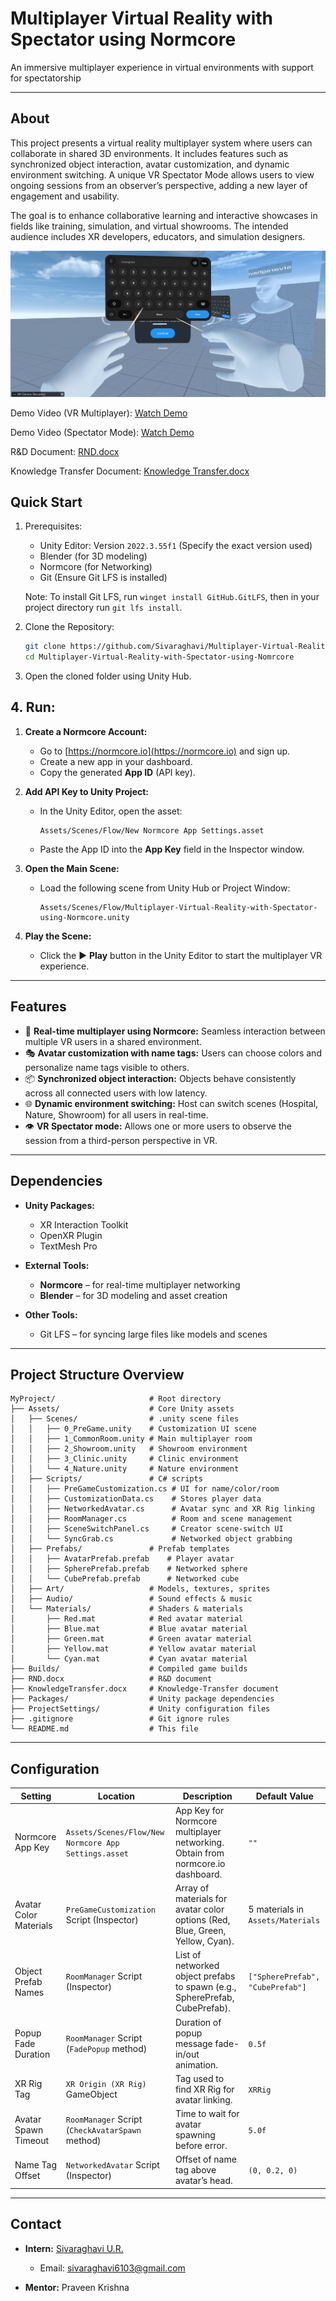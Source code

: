 # Multiplayer Virtual Reality with Spectator using Normcore 

An immersive multiplayer experience in virtual environments with support for  spectatorship

---

## About
This project presents a virtual reality multiplayer system where users can collaborate in shared 3D environments. It includes features such as synchronized object interaction, avatar customization, and dynamic environment switching. A unique VR Spectator Mode allows users to view ongoing sessions from an observer’s perspective, adding a new layer of engagement and usability.

The goal is to enhance collaborative learning and interactive showcases in fields like training, simulation, and virtual showrooms. The intended audience includes XR developers, educators, and simulation designers.

[![Watch the video](./Documents/Keyboard.png)](https://youtu.be/Rlizt6l1Gu4)

Demo Video (VR Multiplayer): [Watch Demo](https://youtu.be/Rlizt6l1Gu4)

Demo Video (Spectator Mode): [Watch Demo](https://youtu.be/cqKkjL-icfQ)

R&D Document: [RND.docx](./RND.docx)

Knowledge Transfer Document: [Knowledge Transfer.docx](./KnowledgeTransfer.docx)

## Quick Start

1. Prerequisites:
   - Unity Editor: Version `2022.3.55f1` (Specify the exact version used)
   - Blender (for 3D modeling)
   - Normcore (for Networking) 
   - Git (Ensure Git LFS is installed)

   Note: To install Git LFS, run `winget install GitHub.GitLFS`, then in your project directory run `git lfs install`. <!-- Git lfs is important to sync large files with git -->

2. Clone the Repository:

   ```bash
   git clone https://github.com/Sivaraghavi/Multiplayer-Virtual-Reality-with-Spectator-using-Nomrcore.git
   cd Multiplayer-Virtual-Reality-with-Spectator-using-Nomrcore
   ```

3. Open the cloned folder using Unity Hub.

## 4. Run:

1. **Create a Normcore Account:**
   - Go to [https://normcore.io](https://normcore.io) and sign up.
   - Create a new app in your dashboard.
   - Copy the generated **App ID** (API key).

2. **Add API Key to Unity Project:**
   - In the Unity Editor, open the asset:
     ```
     Assets/Scenes/Flow/New Normcore App Settings.asset
     ```
   - Paste the App ID into the **App Key** field in the Inspector window.

3. **Open the Main Scene:**
   - Load the following scene from Unity Hub or Project Window:
     ```
     Assets/Scenes/Flow/Multiplayer-Virtual-Reality-with-Spectator-using-Normcore.unity
     ```

4. **Play the Scene:**
   - Click the ▶️ **Play** button in the Unity Editor to start the multiplayer VR experience.


---
## Features

- 🔗 **Real-time multiplayer using Normcore:** Seamless interaction between multiple VR users in a shared environment.
- 🎭 **Avatar customization with name tags:** Users can choose colors and personalize name tags visible to others.
- 📦 **Synchronized object interaction:** Objects behave consistently across all connected users with low latency.
- 🌐 **Dynamic environment switching:** Host can switch scenes (Hospital, Nature, Showroom) for all users in real-time.
- 👁️ **VR Spectator mode:** Allows one or more users to observe the session from a third-person perspective in VR.

---
## Dependencies <!-- (Extra Tools/Frameworks/Packages) -->

- **Unity Packages:**
  - XR Interaction Toolkit
  - OpenXR Plugin
  - TextMesh Pro

- **External Tools:**
  - **Normcore** – for real-time multiplayer networking
  - **Blender** – for 3D modeling and asset creation

- **Other Tools:**
  - Git LFS – for syncing large files like models and scenes


---

## Project Structure Overview

```
MyProject/                     # Root directory
├── Assets/                    # Core Unity assets
│   ├── Scenes/                # .unity scene files
│   │   ├── 0_PreGame.unity    # Customization UI scene
│   │   ├── 1_CommonRoom.unity # Main multiplayer room
│   │   ├── 2_Showroom.unity   # Showroom environment
│   │   ├── 3_Clinic.unity     # Clinic environment
│   │   └── 4_Nature.unity     # Nature environment
│   ├── Scripts/               # C# scripts
│   │   ├── PreGameCustomization.cs # UI for name/color/room
│   │   ├── CustomizationData.cs    # Stores player data
│   │   ├── NetworkedAvatar.cs      # Avatar sync and XR Rig linking
│   │   ├── RoomManager.cs          # Room and scene management
│   │   ├── SceneSwitchPanel.cs     # Creator scene-switch UI
│   │   └── SyncGrab.cs             # Networked object grabbing
│   ├── Prefabs/               # Prefab templates
│   │   ├── AvatarPrefab.prefab    # Player avatar
│   │   ├── SpherePrefab.prefab    # Networked sphere
│   │   └── CubePrefab.prefab      # Networked cube
│   ├── Art/                   # Models, textures, sprites
│   ├── Audio/                 # Sound effects & music
│   └── Materials/             # Shaders & materials
│       ├── Red.mat            # Red avatar material
│       ├── Blue.mat           # Blue avatar material
│       ├── Green.mat          # Green avatar material
│       ├── Yellow.mat         # Yellow avatar material
│       └── Cyan.mat           # Cyan avatar material
├── Builds/                    # Compiled game builds
├── RND.docx                   # R&D document
├── KnowledgeTransfer.docx     # Knowledge-Transfer document
├── Packages/                  # Unity package dependencies
├── ProjectSettings/           # Unity configuration files
├── .gitignore                 # Git ignore rules
└── README.md                  # This file
```

---

## Configuration

| Setting | Location | Description | Default Value |
| --- | --- | --- | --- |
| Normcore App Key | `Assets/Scenes/Flow/New Normcore App Settings.asset` | App Key for Normcore multiplayer networking. Obtain from normcore.io dashboard. | `""` |
| Avatar Color Materials | `PreGameCustomization` Script (Inspector) | Array of materials for avatar color options (Red, Blue, Green, Yellow, Cyan). | 5 materials in `Assets/Materials` |
| Object Prefab Names | `RoomManager` Script (Inspector) | List of networked object prefabs to spawn (e.g., SpherePrefab, CubePrefab). | `["SpherePrefab", "CubePrefab"]` |
| Popup Fade Duration | `RoomManager` Script (`FadePopup` method) | Duration of popup message fade-in/out animation. | `0.5f` |
| XR Rig Tag | `XR Origin (XR Rig)` GameObject | Tag used to find XR Rig for avatar linking. | `XRRig` |
| Avatar Spawn Timeout | `RoomManager` Script (`CheckAvatarSpawn` method) | Time to wait for avatar spawning before error. | `5.0f` |
| Name Tag Offset | `NetworkedAvatar` Script (Inspector) | Offset of name tag above avatar’s head. | `(0, 0.2, 0)` |

---

## Contact

- **Intern:** [Sivaraghavi U.R.](https://www.linkedin.com/in/username/)
  - Email: [sivaraghavi6103@gmail.com](sivaraghavi6103@gmail.com)

- **Mentor:** Praveen Krishna
